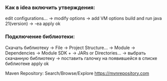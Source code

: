 ### Как в idea включить утверждения:

edit configurations... -> modify options -> add VM options 
build and run java 21(version) -> -ea
apply
ok

### Подключение библиотеки:
Скачать библиотеку -> File -> Project Structure... -> Module -> Dependencies -> Module SDK + -> JARs or Directories... -> выбрать скачанную библиотеку -> поставить галочку на появившейся в списке библиотеке
apply
ok

Maven Repository: Search/Browse/Explore https://mvnrepository.com




